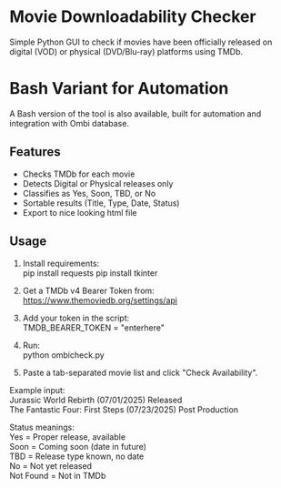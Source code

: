 # Movie Downloadability Checker  
Simple Python GUI to check if movies have been officially released on digital (VOD) or physical (DVD/Blu-ray) platforms using TMDb.  

# Bash Variant for Automation
A Bash version of the tool is also available, built for automation and integration with Ombi database.  

## Features  
- Checks TMDb for each movie  
- Detects Digital or Physical releases only  
- Classifies as Yes, Soon, TBD, or No  
- Sortable results (Title, Type, Date, Status)
- Export to nice looking html file  

## Usage  
1. Install requirements:  
   pip install requests
   pip install tkinter  

3. Get a TMDb v4 Bearer Token from:  
   https://www.themoviedb.org/settings/api  

4. Add your token in the script:  
   TMDB_BEARER_TOKEN = "enterhere"  

5. Run:  
   python ombicheck.py 

6. Paste a tab-separated movie list and click "Check Availability".  

Example input:  
Jurassic World Rebirth (07/01/2025)	Released  
The Fantastic Four: First Steps (07/23/2025)	Post Production  

Status meanings:  
Yes    = Proper release, available  
Soon   = Coming soon (date in future)  
TBD    = Release type known, no date  
No     = Not yet released  
Not Found = Not in TMDb
